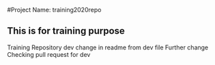 #Project Name: training2020repo
## This is for training purpose
Training Repository
dev
change in readme from dev file
Further change 
Checking pull request for dev


